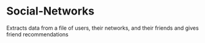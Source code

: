 # Social-Networks
Extracts data from a file of users, their networks, and their friends and gives friend recommendations
